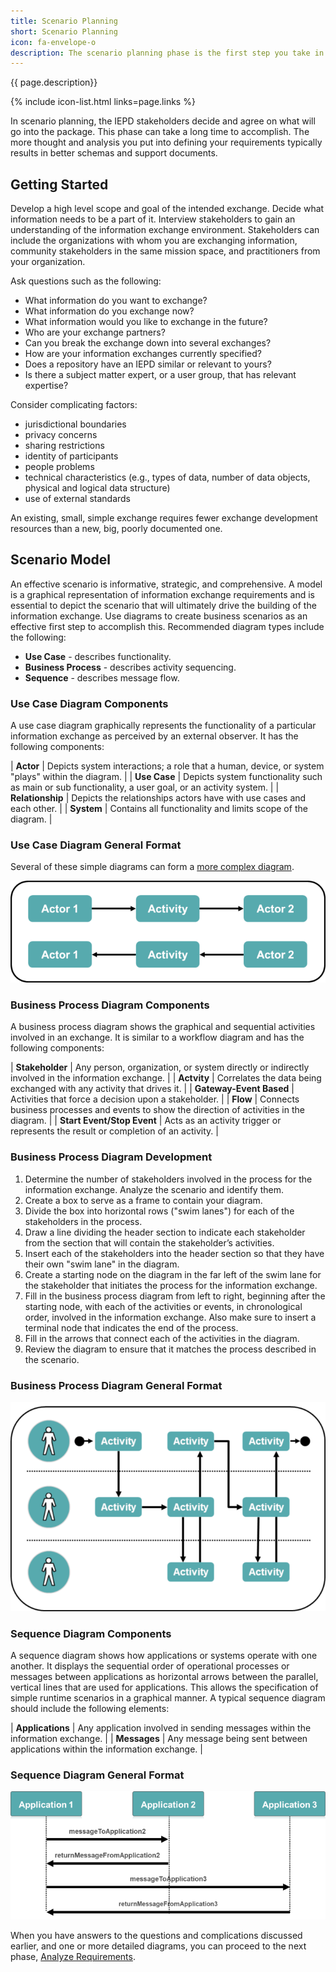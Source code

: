 ```yaml
---
title: Scenario Planning
short: Scenario Planning
icon: fa-envelope-o
description: The scenario planning phase is the first step you take in IEPD development.  
---
```


{{ page.description}}

{% include icon-list.html links=page.links %}

In scenario planning, the IEPD stakeholders decide and agree on what will go into the package. This phase can take a long time to accomplish. The more thought and analysis you put into defining your requirements typically results in better schemas and support documents.

## Getting Started

Develop a high level scope and goal of the intended exchange. Decide what information needs to be a part of it. Interview stakeholders to gain an understanding of the information exchange environment. Stakeholders can include the organizations with whom you are exchanging information, community stakeholders in the same mission space, and practitioners from your organization.

Ask questions such as the following:

- What information do you want to exchange?
- What information do you exchange now?
- What information would you like to exchange in the future?
- Who are your exchange partners?
- Can you break the exchange down into several exchanges?
- How are your information exchanges currently specified?
- Does a repository have an IEPD similar or relevant to yours?
- Is there a subject matter expert, or a user group, that has relevant expertise?

Consider complicating factors:

- jurisdictional boundaries
- privacy concerns
- sharing restrictions
- identity of participants
- people problems
- technical characteristics (e.g., types of data, number of data objects, physical and logical data structure)
- use of external standards

An existing, small, simple exchange requires fewer exchange development resources than a new, big, poorly documented one.

## Scenario Model

An effective scenario is informative, strategic, and comprehensive. A model is a graphical representation of information exchange requirements and is essential to depict the scenario that will ultimately drive the building of the information exchange. Use diagrams to create business scenarios as an effective first step to accomplish this. Recommended diagram types include the following:

- **Use Case** - describes functionality.
- **Business Process** - describes activity sequencing.
- **Sequence** - describes message flow.

### Use Case Diagram Components

A use case diagram graphically represents the functionality of a particular information exchange as perceived by an external observer. It has the following components:

| **Actor** | Depicts system interactions; a role that a human, device, or system "plays" within the diagram. |
| **Use Case** | Depicts system functionality such as main or sub functionality, a user goal, or an activity system. |
| **Relationship** | Depicts the relationships actors have with use cases and each other. |
| **System** | Contains all functionality and limits scope of the diagram. |

### Use Case Diagram General Format

Several of these simple diagrams can form a [more complex diagram](/training/iepd-developer/scenario-planning).

![Use Case Diagram General Format](assets/usecasediagram02.png "Use Case Diagram General Format")

### Business Process Diagram Components

A business process diagram shows the graphical and sequential activities involved in an exchange. It is similar to a workflow diagram and has the following components:

| **Stakeholder** | Any person, organization, or system directly or indirectly involved in the information exchange. |
| **Actvity** | Correlates the data being exchanged with any activity that drives it. |
| **Gateway-Event Based** | Activities that force a decision upon a stakeholder. |
| **Flow** | Connects business processes and events to show the direction of activities in the diagram. |
| **Start Event/Stop Event** | Acts as an activity trigger or represents the result or completion of an activity. |

### Business Process Diagram Development

1. Determine the number of stakeholders involved in the process for the information exchange. Analyze the scenario and identify them.
2. Create a box to serve as a frame to contain your diagram.
3. Divide the box into horizontal rows ("swim lanes") for each of the stakeholders in the process.
4. Draw a line dividing the header section to indicate each stakeholder from the section that will contain the stakeholder’s activities.
5. Insert each of the stakeholders into the header section so that they have their own "swim lane" in the diagram.
6. Create a starting node on the diagram in the far left of the swim lane for the stakeholder that initiates the process for the information exchange.
7. Fill in the business process diagram from left to right, beginning after the starting node, with each of the activities or events, in chronological order, involved in the information exchange.  Also make sure to insert a terminal node that indicates the end of the process.
8. Fill in the arrows that connect each of the activities in the diagram.
9. Review the diagram to ensure that it matches the process described in the scenario.

### Business Process Diagram General Format

![General Business Process Diagram](assets/businessprocessdiagram01.png "General Business Process Diagram")

### Sequence Diagram Components

A sequence diagram shows how applications or systems operate with one another. It displays the sequential order of operational processes or messages between applications as horizontal arrows between the parallel, vertical lines that are used for applications. This allows the specification of simple runtime scenarios in a graphical manner. A typical sequence diagram should include the following elements:

| **Applications** | Any application involved in sending messages within the information exchange. |
| **Messages** | Any message being sent between applications within the information exchange. |

### Sequence Diagram General Format

![General Sequence Diagram](assets/sequencediagram02.png "General Sequence Diagram")

When you have answers to the questions and complications discussed earlier, and one or more detailed diagrams, you can
proceed to the next phase, [Analyze Requirements](/reference/artifacts/iepd/developer/analyze-requirements "Analyze Requirements").